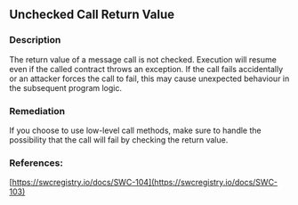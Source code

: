 ## Unchecked Call Return Value

### Description
The return value of a message call is not checked. Execution will resume even if the called contract throws an exception. If the call fails accidentally or an attacker forces the call to fail, this may cause unexpected behaviour in the subsequent program logic.

### Remediation
If you choose to use low-level call methods, make sure to handle the possibility that the call will fail by checking the return value.

### References:
[https://swcregistry.io/docs/SWC-104](https://swcregistry.io/docs/SWC-103)